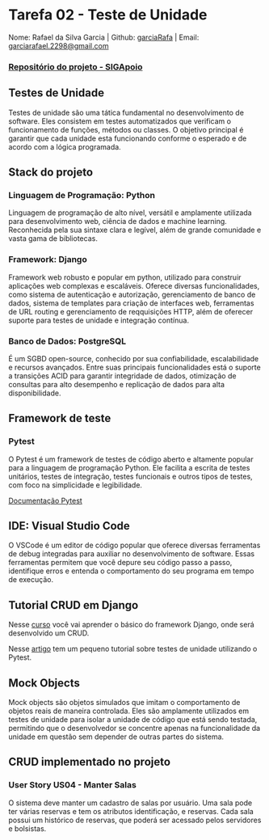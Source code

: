 # Tarefa 02 - Teste de Unidade

Nome: Rafael da Silva Garcia | Github: [garciaRafa](https://github.com/garciaRafa) | Email: garciarafael.2298@gmail.com


### [Repositório do projeto - SIGApoio](https://github.com/tgo-mas/SIGApoio)

## Testes de Unidade

Testes de unidade são uma tática fundamental no desenvolvimento de software. Eles consistem em testes automatizados que verificam o funcionamento de funções, métodos ou classes. O objetivo principal é garantir que cada unidade esta funcionando conforme o esperado e de acordo com a lógica programada. 

## Stack do projeto

### Linguagem de Programação: Python

Linguagem de programação de alto nível, versátil e amplamente utilizada para desenvolvimento web, ciência de dados e machine learning. Reconhecida pela sua sintaxe clara e legível, além de grande comunidade e vasta gama de bibliotecas.

### Framework: Django

Framework web robusto e popular em python, utilizado para construir aplicações web complexas e escaláveis. Oferece diversas funcionalidades, como sistema de autenticação e autorização, gerenciamento de banco de dados, sistema de templates para criação de interfaces web, ferramentas de URL routing e gerenciamento de reqquisições HTTP, além de oferecer suporte para testes de unidade e integração contínua.

### Banco de Dados: PostgreSQL

É um SGBD open-source, conhecido por sua confiabilidade, escalabilidade e recursos avançados. Entre suas principais funcionalidades está o suporte a transições ACID para garantir integridade de dados, otimização de consultas para alto desempenho e replicação de dados para alta disponibilidade.

## Framework de teste

### Pytest

O Pytest é um framework de testes de código aberto e altamente popular para a linguagem de programação Python. Ele facilita a escrita de testes unitários, testes de integração, testes funcionais e outros tipos de testes, com foco na simplicidade e legibilidade.

[Documentação Pytest](https://docs.pytest.org/en/stable/contents.html)

## IDE: Visual Studio Code

O VSCode é um editor de código popular que oferece diversas ferramentas de debug integradas para auxiliar no desenvolvimento de software. Essas ferramentas permitem que você depure seu código passo a passo, identifique erros e entenda o comportamento do seu programa em tempo de execução.

## Tutorial CRUD em Django



Nesse [curso](https://www.udemy.com/course/introducao-ao-django-4-crud-completo-com-banco-de-dados/) você vai aprender o básico do framework Django, onde será desenvolvido um CRUD.

Nesse [artigo](https://medium.com/itautech/o-que-s%C3%A3o-testes-unit%C3%A1rios-e-como-execut%C3%A1-los-em-python-4d4a1b780fd6) tem um pequeno tutorial sobre testes de unidade utilizando o Pytest.


## Mock Objects

Mock objects são objetos simulados que imitam o comportamento de objetos reais de maneira controlada. Eles são amplamente utilizados em testes de unidade para isolar a unidade de código que está sendo testada, permitindo que o desenvolvedor se concentre apenas na funcionalidade da unidade em questão sem depender de outras partes do sistema.

## CRUD implementado no projeto

### User Story US04 - Manter Salas

O sistema deve manter um cadastro de salas por usuário. Uma sala pode ter várias reservas e tem os atributos identificação, e reservas. Cada sala possui um histórico de reservas, que poderá ser acessado pelos servidores e bolsistas.